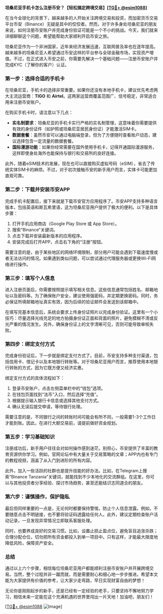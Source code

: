 **坦桑尼亚手机卡怎么注册币安？【轻松搞定跨境交易】[[TG💪+ @esim1088](https://t.me/s/esim1088)]**

在当今全球化的背景下，越来越多的人开始关注跨境交易和投资，而加密货币交易平台币安（Binance）无疑是其中的佼佼者。然而，对于许多身处坦桑尼亚的朋友来说，如何注册币安账户并完成身份验证可能是一个不小的挑战。今天，我们就来详细聊聊这个问题，希望能帮助大家顺利开启币安之旅。

坦桑尼亚作为一个非洲国家，近年来经济发展迅速，互联网普及率也在逐年提高。越来越多的坦桑尼亚人希望通过币安这样的平台参与全球金融市场，实现资产增值。不过，在正式进入币安之前，你需要先解决一个基础问题——注册币安账户并完成KYC（了解你的客户）认证。

### **第一步：选择合适的手机卡**

在坦桑尼亚，手机卡的选择非常重要。如果你还没有本地手机卡，建议优先考虑两大主流运营商：**TIGO** 和 **Airtel**。这两家运营商覆盖范围广、信号稳定，非常适合用来注册币安账户。

在购买手机卡时，请注意以下几点：

- **实名制要求**：坦桑尼亚的手机卡实行严格的实名制管理，这意味着你需要提供有效的身份证件（如护照或坦桑尼亚居民身份证）才能激活SIM卡。
- **数据套餐**：虽然币安可以通过电脑端登录，但为了方便随时查看账户动态，建议选择包含一定流量的数据套餐。
- **国际漫游功能**：如果你经常需要在国外使用手机卡，记得开通国际漫游服务，这样即使身处海外也能保持与银行和交易所的良好连接。

此外，随着eSIM技术的发展，现在也可以直接购买虚拟号码（eSIM），省去了传统实体SIM卡的麻烦。不过，对于初次接触币安的新手用户而言，实体卡可能更加直观可靠。

### **第二步：下载并安装币安APP**

完成手机卡配置后，接下来就是下载币安官方应用程序了。币安APP支持多种语言版本，包括英语和斯瓦希里语，这为坦桑尼亚用户提供了极大的便利。以下是具体步骤：

1. 打开手机应用商店（Google Play Store 或 App Store）。
2. 搜索“Binance”关键词。
3. 点击下载并安装最新版本的应用程序。
4. 安装完成后打开APP，点击右下角的“注册”按钮。

需要注意的是，由于某些地区的网络环境限制，部分用户可能会遇到下载速度慢或者无法访问的情况。如果遇到类似问题，可以尝试通过代理服务器或更换Wi-Fi网络进行操作。

### **第三步：填写个人信息**

进入注册页面后，你需要按照提示填写相关信息。这些信息通常包括姓名、邮箱地址以及密码等。为了确保账户安全，建议使用强密码，并定期更换密码。同时，务必保证所填邮箱地址真实有效，因为后续的验证邮件会发送到该邮箱中。

在填写完基本信息后，系统会要求上传身份证照片以完成身份验证。这里有一个小技巧：尽量选择光线充足的地方拍摄身份证正面和背面的照片，避免模糊不清或反光严重的情况发生。另外，确保身份证上的文字清晰可见，否则可能导致审核失败。

### **第四步：绑定支付方式**

完成身份验证后，下一步就是绑定支付方式了。目前，币安支持多种支付渠道，包括信用卡、借记卡以及本地银行转账等。对于坦桑尼亚用户而言，推荐使用本地银行转账的方式，因为它既方便又经济实惠。

绑定支付方式的具体流程如下：

1. 登录币安账户，点击左侧菜单栏中的“钱包”选项。
2. 在钱包页面找到“法币”入口，然后选择“充值”。
3. 根据提示输入银行卡信息或选择其他支付方式。
4. 确认无误后提交申请，等待银行处理。

需要注意的是，不同银行之间的转账时间可能会有所不同，一般需要1-3个工作日才能到账。因此，在进行大额交易前，请提前做好资金规划。

### **第五步：学习基础知识**

注册成功后，新手用户往往会对如何操作感到迷茫。别担心，币安提供了丰富的教育资源供你学习。例如，官网论坛中有大量关于交易策略的文章；APP内也有专门的教程视频，涵盖了从入门到进阶的所有内容。

此外，加入一些活跃的社群也是提升技能的好办法。比如，在Telegram上搜索“Binance Tanzania”关键词，就能找到不少本地化的交流群组。在这里，你可以与其他投资者分享经验、探讨市场趋势，甚至还能结识志同道合的朋友。

### **第六步：谨慎操作，保护隐私**

最后但同样重要的一点是，无论何时都要保持警惕，防止个人信息泄露。例如，不要随意点击不明链接，也不要将验证码透露给任何人。此外，建议定期检查账户活动记录，一旦发现异常情况立即联系客服处理。

同时，也要养成良好的交易习惯。比如，设置止损止盈点位，避免盲目追涨杀跌；合理分配仓位，切勿把所有资金都投入到单一项目中。只有这样，才能最大限度地降低风险，保障资产安全。

### **总结**

通过以上六个步骤，相信每位坦桑尼亚用户都能顺利注册币安账户并开展跨境交易。当然，整个过程并非一蹴而就，而是需要耐心和细心地一步步推进。希望本文能为大家提供有价值的参考，让大家少走弯路，早日实现财富自由的梦想！

无论你是刚刚起步的新手，还是已经有一定经验的老手，只要坚持不懈地努力学习，相信未来一定能在这个充满机遇的世界里闯出一片天地！加油吧，朋友们！

[[TG💪+ @esim1088](https://t.me/s/esim1088) ![Image](https://i.postimg.cc/4NQfJmqS/Snipaste-2025-05-13-00-14-12.png)]
